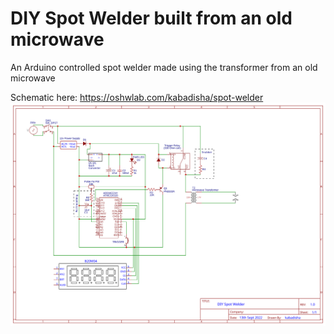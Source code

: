 # DIY Spot Welder built from an old microwave
An Arduino controlled spot welder made using the transformer from an old microwave

Schematic here: https://oshwlab.com/kabadisha/spot-welder
![Schematic](/schematic.svg "Schematic")
